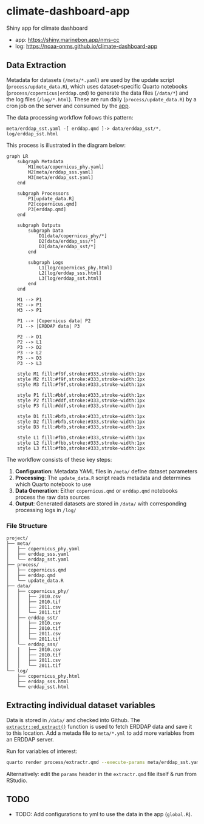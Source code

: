 # climate-dashboard-app

Shiny app for climate dashboard

- app: <https://shiny.marinebon.app/nms-cc>
- log: <https://noaa-onms.github.io/climate-dashboard-app>

## Data Extraction

Metadata for datasets (`/meta/*.yaml`) are used by the update script 
(`process/update_data.R`), which uses dataset-specific Quarto notebooks
(`process/copernicus|erddap.qmd`) to generate the data files (`/data/*`) 
and the log files (`/log/*.html`). These are run daily (`process/update_data.R`)
by a cron job on the server and consumed by the [app](https://shiny.marinebon.app/nms-cc).

The data processing workflow follows this pattern:

```
meta/erddap_sst.yaml -[ erddap.qmd ]-> data/erddap_sst/*, log/erddap_sst.html
```

This process is illustrated in the diagram below:

```mermaid
graph LR
    subgraph Metadata
        M1[meta/copernicus_phy.yaml]
        M2[meta/erddap_sss.yaml]
        M3[meta/erddap_sst.yaml]
    end
    
    subgraph Processors
        P1[update_data.R]
        P2[copernicus.qmd]
        P3[erddap.qmd]
    end
    
    subgraph Outputs
        subgraph Data
            D1[data/copernicus_phy/*]
            D2[data/erddap_sss/*]
            D3[data/erddap_sst/*]
        end
        
        subgraph Logs
            L1[log/copernicus_phy.html]
            L2[log/erddap_sss.html]
            L3[log/erddap_sst.html]
        end
    end
    
    M1 --> P1
    M2 --> P1
    M3 --> P1
    
    P1 --> |Copernicus data| P2
    P1 --> |ERDDAP data| P3
    
    P2 --> D1
    P2 --> L1
    P3 --> D2
    P3 --> L2
    P3 --> D3
    P3 --> L3
    
    style M1 fill:#f9f,stroke:#333,stroke-width:1px
    style M2 fill:#f9f,stroke:#333,stroke-width:1px
    style M3 fill:#f9f,stroke:#333,stroke-width:1px
    
    style P1 fill:#bbf,stroke:#333,stroke-width:1px
    style P2 fill:#ddf,stroke:#333,stroke-width:1px
    style P3 fill:#ddf,stroke:#333,stroke-width:1px
    
    style D1 fill:#bfb,stroke:#333,stroke-width:1px
    style D2 fill:#bfb,stroke:#333,stroke-width:1px
    style D3 fill:#bfb,stroke:#333,stroke-width:1px
    
    style L1 fill:#fbb,stroke:#333,stroke-width:1px
    style L2 fill:#fbb,stroke:#333,stroke-width:1px
    style L3 fill:#fbb,stroke:#333,stroke-width:1px
```

The workflow consists of these key steps:

1. **Configuration**: Metadata YAML files in `/meta/` define dataset parameters
2. **Processing**: The `update_data.R` script reads metadata and determines which Quarto notebook to use
3. **Data Generation**: Either `copernicus.qmd` or `erddap.qmd` notebooks process the raw data sources
4. **Output**: Generated datasets are stored in `/data/` with corresponding processing logs in `/log/`

### File Structure

```
project/
├── meta/
│   ├── copernicus_phy.yaml
│   ├── erddap_sss.yaml
│   └── erddap_sst.yaml
├── process/
│   ├── copernicus.qmd
│   ├── erddap.qmd
│   └── update_data.R
├── data/
│   ├── copernicus_phy/
│   │   ├── 2010.csv
│   │   ├── 2010.tif
│   │   ├── 2011.csv
│   │   └── 2011.tif
│   ├── erddap_sst/
│   │   ├── 2010.csv
│   │   ├── 2010.tif
│   │   ├── 2011.csv
│   │   └── 2011.tif
│   └── erddap_sss/
│   │   ├── 2010.csv
│   │   ├── 2010.tif
│   │   ├── 2011.csv
│   │   └── 2011.tif
└── log/
    ├── copernicus_phy.html
    ├── erddap_sss.html
    └── erddap_sst.html
```

## Extracting individual dataset variables

Data is stored in `/data/` and checked into Github.
The 
[`extractr::ed_extract()`](https://marinebon.github.io/extractr/reference/ed_extract.html) 
function is used to fetch ERDDAP data and save it to this location.
Add a metada file to `meta/*.yml` to add more variables from an ERDDAP server.

Run for variables of interest:

```bash
quarto render process/extractr.qmd --execute-params meta/erddap_sst.yaml
```

Alternatively: edit the `params` header in the `extractr.qmd` file itself & run from RStudio.

## TODO

- TODO: Add configurations to yml to use the data in the app (`global.R`).
